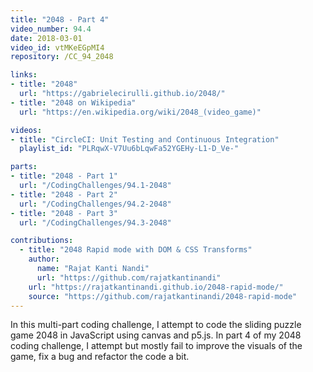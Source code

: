```yaml
---
title: "2048 - Part 4"
video_number: 94.4
date: 2018-03-01
video_id: vtMKeEGpMI4
repository: /CC_94_2048

links:
- title: "2048"
  url: "https://gabrielecirulli.github.io/2048/"
- title: "2048 on Wikipedia"
  url: "https://en.wikipedia.org/wiki/2048_(video_game)"

videos:
- title: "CircleCI: Unit Testing and Continuous Integration"
  playlist_id: "PLRqwX-V7Uu6bLqwFa52YGEHy-L1-D_Ve-"

parts:
- title: "2048 - Part 1"
  url: "/CodingChallenges/94.1-2048"
- title: "2048 - Part 2"
  url: "/CodingChallenges/94.2-2048"
- title: "2048 - Part 3"
  url: "/CodingChallenges/94.3-2048"

contributions:
  - title: "2048 Rapid mode with DOM & CSS Transforms"
    author:
      name: "Rajat Kanti Nandi"
      url: "https://github.com/rajatkantinandi"
    url: "https://rajatkantinandi.github.io/2048-rapid-mode/"
    source: "https://github.com/rajatkantinandi/2048-rapid-mode"
---
```


In this multi-part coding challenge, I attempt to code the sliding puzzle game 2048 in JavaScript using canvas and p5.js. In part 4 of my 2048 coding challenge, I attempt but mostly fail to improve the visuals of the game, fix a bug and refactor the code a bit.
